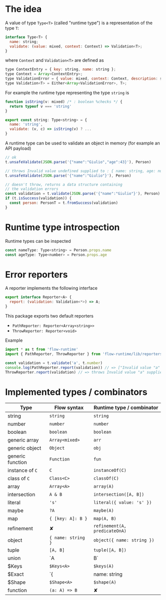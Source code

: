 # The idea

A value of type `Type<T>` (called "runtime type") is a representation of the type `T`:

```js
interface Type<T> {
  name: string;
  validate: (value: mixed, context: Context) => Validation<T>;
}
```

where `Context` and `Validation<T>` are defined as

```js
type ContextEntry = { key: string, name: string };
type Context = Array<ContextEntry>;
type ValidationError = { value: mixed, context: Context, description: string };
type Validation<T> = Either<Array<ValidationError>, T>;
```

For example the runtime type representing the type `string` is

```js
function isString(v: mixed) /* : boolean %checks */ {
  return typeof v === 'string'
}

export const string: Type<string> = {
  name: 'string',
  validate: (v, c) => isString(v) ? ...
}
```

A runtime type can be used to validate an object in memory (for example an API payload)

```js
// ok
t.unsafeValidate(JSON.parse('{"name":"Giulio","age":43}'), Person)

// throws Invalid value undefined supplied to : { name: string, age: number }/age: number
t.unsafeValidate(JSON.parse('{"name":"Giulio"}'), Person)

// doesn't throw, returns a data structure containing
// the validation errors
const validation = t.validate(JSON.parse('{"name":"Giulio"}'), Person)
if (t.isSuccess(validation)) {
  const person: PersonT = t.fromSuccess(validation)
}
```

# Runtime type introspection

Runtime types can be inspected

```js
const nameType: Type<string> = Person.props.name
const ageType: Type<number> = Person.props.age
```

# Error reporters

A reporter implements the following interface

```js
export interface Reporter<A> {
  report: (validation: Validation<*>) => A;
}
```

This package exports two default reporters

- `PathReporter: Reporter<Array<string>>`
- `ThrowReporter: Reporter<void>`

Example

```js
import * as t from 'flow-runtime'
import { PathReporter, ThrowReporter } from 'flow-runtime/lib/reporters/default'

const validation = t.validate('a', t.number)
console.log(PathReporter.report(validation)) // => ["Invalid value "a" supplied to : number"]
ThrowReporter.report(validation) // => throws Invalid value "a" supplied to : number
```

# Implemented types / combinators

| Type | Flow syntax | Runtime type / combinator |
|------|-------|-------------|
| string | `string` | `string` |
| number | `number` | `number` |
| boolean | `boolean` | `boolean` |
| generic array | `Array<mixed>` | `arr` |
| generic object | `Object` | `obj` |
| generic function | `Function` | `fun` |
| instance of `C` | `C` | `instanceOf(C)` |
| class of `C` | `Class<C>` | `classOf(C)` |
| array | `Array<A>` | `array(A)` |
| intersection | `A & B` | `intersection([A, B])` |
| literal | `'s'` | `literal({ value: 's' })` |
| maybe | `?A` | `maybe(A)` |
| map | `{ [key: A]: B }` | `map(A, B)` |
| refinement | ✘ | `refinement(A, predicateOnA)` |
| object | `{ name: string }` | `object({ name: string })` |
| tuple | `[A, B]` | `tuple([A, B])` |
| union | `A | B` | `union([A, B])` |
| $Keys | `$Keys<A>` | `$keys(A)` |
| $Exact | `{| name: string |}` | `$exact({ name: string })` |
| $Shape | `$Shape<A>` | `$shape(A)` |
| function | `(a: A) => B` | ✘ |
